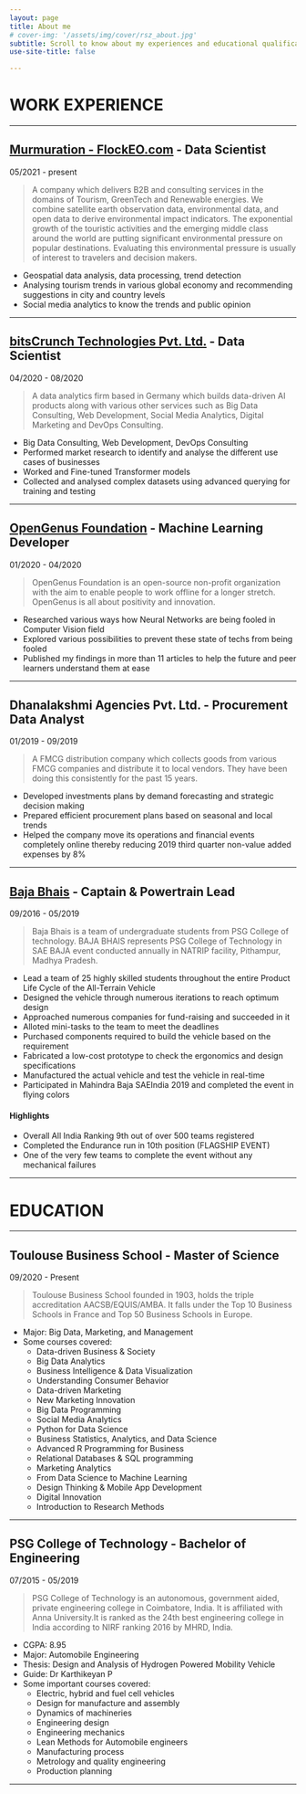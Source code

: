 ```yaml
---
layout: page
title: About me
# cover-img: '/assets/img/cover/rsz_about.jpg'
subtitle: Scroll to know about my experiences and educational qualifications!
use-site-title: false

---
```



# WORK EXPERIENCE

---
## [Murmuration - FlockEO.com](https://murmuration-sas.com/en/homepage) - **Data Scientist**
05/2021 - present
> A company which delivers B2B and consulting services in the domains of Tourism, GreenTech and Renewable energies. We combine satellite earth observation data, environmental data, and open data to derive environmental impact indicators. The exponential growth of the touristic activities and the emerging middle class around the world are putting significant environmental pressure on popular destinations. Evaluating this environmental pressure is usually of interest to travelers and decision makers.

* Geospatial data analysis, data processing, trend detection
* Analysing tourism trends in various global economy and recommending suggestions in city and country levels
* Social media analytics to know the trends and public opinion

---
## [bitsCrunch Technologies Pvt. Ltd.](https://bitscrunch.com/) - **Data Scientist**
04/2020 - 08/2020
> A data analytics firm based in Germany which builds data-driven AI products along with various other services such as Big Data Consulting, Web Development, Social Media Analytics, Digital Marketing and DevOps Consulting. 

* Big Data Consulting, Web Development, DevOps Consulting
* Performed market research to identify and analyse the different use cases of businesses
* Worked and Fine-tuned Transformer models
* Collected and analysed complex datasets using advanced querying for training and testing

---
## [OpenGenus Foundation](https://iq.opengenus.org/) - **Machine Learning Developer**
01/2020 - 04/2020
> OpenGenus Foundation is an open-source non-profit organization with the aim to enable people to work offline for a longer stretch. OpenGenus is all about positivity and innovation. 

* Researched various ways how Neural Networks are being fooled in Computer Vision field
* Explored various possibilities to prevent these state of techs from being fooled
* Published my findings in more than 11 articles to help the future and peer learners understand them at ease

---
## Dhanalakshmi Agencies Pvt. Ltd. - **Procurement Data Analyst**
01/2019 - 09/2019
> A FMCG distribution company which collects goods from various FMCG companies and distribute it to local vendors. They have been doing this consistently for the past 15 years.

* Developed investments plans by demand forecasting and strategic decision making
* Prepared efficient procurement plans based on seasonal and local trends
* Helped the company move its operations and financial events completely online thereby reducing 2019 third quarter non-value added expenses by 8%

---

## [Baja Bhais](https://bajabhais.github.io/) - **Captain & Powertrain Lead**
09/2016 - 05/2019
> Baja Bhais is a team of undergraduate students from PSG College of technology. BAJA BHAIS represents PSG College of Technology in SAE BAJA event conducted annually in NATRIP facility, Pithampur, Madhya Pradesh.

* Lead a team of 25 highly skilled students throughout the entire Product Life Cycle of the All-Terrain Vehicle
* Designed the vehicle through numerous iterations to reach optimum design
* Approached numerous companies for fund-raising and succeeded in it
* Alloted mini-tasks to the team to meet the deadlines
* Purchased components required to build the vehicle based on the requirement
* Fabricated a low-cost prototype to check the ergonomics and design specifications
* Manufactured the actual vehicle and test the vehicle in real-time
* Participated in Mahindra Baja SAEIndia 2019 and completed the event in flying colors

#### Highlights
* Overall All India Ranking 9th out of over 500 teams registered
* Completed the Endurance run in 10th position (FLAGSHIP EVENT)
* One of the very few teams to complete the event without any mechanical failures

---

# EDUCATION

---
## Toulouse Business School - **Master of Science**
09/2020 - Present
> Toulouse Business School founded in 1903, holds the triple accreditation AACSB/EQUIS/AMBA. It falls under the Top 10 Business Schools in France and Top 50 Business Schools in Europe.  

* Major: Big Data, Marketing, and Management
* Some courses covered:
  - Data-driven Business & Society
  - Big Data Analytics
  - Business Intelligence & Data Visualization
  - Understanding Consumer Behavior
  - Data-driven Marketing
  - New Marketing Innovation
  - Big Data Programming
  - Social Media Analytics
  - Python for Data Science
  - Business Statistics, Analytics, and Data Science
  - Advanced R Programming for Business
  - Relational Databases & SQL programming
  - Marketing Analytics
  - From Data Science to Machine Learning
  - Design Thinking & Mobile App Development
  - Digital Innovation
  - Introduction to Research Methods

---
## PSG College of Technology - **Bachelor of Engineering**
07/2015 - 05/2019
> PSG College of Technology is an autonomous, government aided, private engineering college in Coimbatore, India. It is affiliated with Anna University.It is ranked as the 24th best engineering college in India according to NIRF ranking 2016 by MHRD, India. 

* CGPA: 8.95
* Major: Automobile Engineering
* Thesis: Design and Analysis of Hydrogen Powered Mobility Vehicle
* Guide: Dr Karthikeyan P
* Some important courses covered:
  - Electric, hybrid and fuel cell vehicles
  - Design for manufacture and assembly
  - Dynamics of machineries
  - Engineering design
  - Engineering mechanics
  - Lean Methods for Automobile engineers
  - Manufacturing process
  - Metrology and quality engineering
  - Production planning

---

